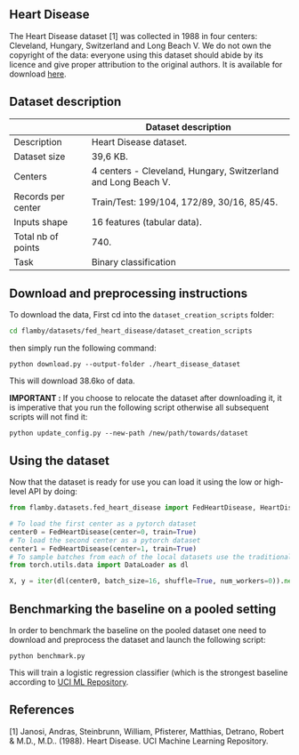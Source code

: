 ## Heart Disease

The Heart Disease dataset [1] was collected in 1988 in four centers:
Cleveland, Hungary, Switzerland and Long Beach V. We do not own the
copyright of the data: everyone using this dataset should abide by its
licence and give proper attribution to the original authors. It is
available for download
[here](https://archive-beta.ics.uci.edu/ml/datasets/heart+disease).


## Dataset description

|                    | Dataset description
|--------------------| -----------------------------------------------------------------------------------------------
| Description        | Heart Disease dataset.
| Dataset size       | 39,6 KB.
| Centers            | 4 centers - Cleveland, Hungary, Switzerland and Long Beach V.
| Records per center | Train/Test: 199/104, 172/89, 30/16, 85/45.
| Inputs shape       | 16 features (tabular data).
| Total nb of points | 740.
| Task               | Binary classification


## Download and preprocessing instructions

To download the data, 
First cd into the `dataset_creation_scripts` folder:  
```bash
cd flamby/datasets/fed_heart_disease/dataset_creation_scripts
```
then simply run the following command:
```
python download.py --output-folder ./heart_disease_dataset
```
This will download 38.6ko of data.

**IMPORTANT :** If you choose to relocate the dataset after downloading it, it is
imperative that you run the following script otherwise all subsequent scripts will not find it:
```
python update_config.py --new-path /new/path/towards/dataset
```

## Using the dataset

Now that the dataset is ready for use you can load it using the low or high-level API
by doing:
```python
from flamby.datasets.fed_heart_disease import FedHeartDisease, HeartDiseaseRaw

# To load the first center as a pytorch dataset
center0 = FedHeartDisease(center=0, train=True)
# To load the second center as a pytorch dataset
center1 = FedHeartDisease(center=1, train=True)
# To sample batches from each of the local datasets use the traditional pytorch API
from torch.utils.data import DataLoader as dl

X, y = iter(dl(center0, batch_size=16, shuffle=True, num_workers=0)).next()
```

## Benchmarking the baseline on a pooled setting

In order to benchmark the baseline on the pooled dataset one need to download and preprocess the dataset and launch the following script:
```
python benchmark.py
```
This will train a logistic regression classifier (which is the strongest baseline according to [UCI ML Repository](https://archive-beta.ics.uci.edu/ml/datasets/heart+disease).


## References

[1] Janosi, Andras, Steinbrunn, William, Pfisterer, Matthias, Detrano,
Robert & M.D., M.D.. (1988). Heart Disease. UCI Machine Learning
Repository.
